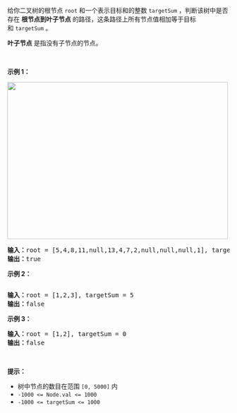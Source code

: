 <p>给你二叉树的根节点 <code>root</code> 和一个表示目标和的整数 <code>targetSum</code> ，判断该树中是否存在 <strong>根节点到叶子节点</strong> 的路径，这条路径上所有节点值相加等于目标和 <code>targetSum</code> 。</p>

<p><strong>叶子节点</strong> 是指没有子节点的节点。</p>

<p> </p>

<p><strong>示例 1：</strong></p>
<img alt="" src="https://assets.leetcode.com/uploads/2021/01/18/pathsum1.jpg" style="width: 500px; height: 356px;" />
<pre>
<strong>输入：</strong>root = [5,4,8,11,null,13,4,7,2,null,null,null,1], targetSum = 22
<strong>输出：</strong>true
</pre>

<p><strong>示例 2：</strong></p>
<img alt="" src="https://assets.leetcode.com/uploads/2021/01/18/pathsum2.jpg" />
<pre>
<strong>输入：</strong>root = [1,2,3], targetSum = 5
<strong>输出：</strong>false
</pre>

<p><strong>示例 3：</strong></p>

<pre>
<strong>输入：</strong>root = [1,2], targetSum = 0
<strong>输出：</strong>false
</pre>

<p> </p>

<p><strong>提示：</strong></p>

<ul>
	<li>树中节点的数目在范围 <code>[0, 5000]</code> 内</li>
	<li><code>-1000 &lt;= Node.val &lt;= 1000</code></li>
	<li><code>-1000 &lt;= targetSum &lt;= 1000</code></li>
</ul>
